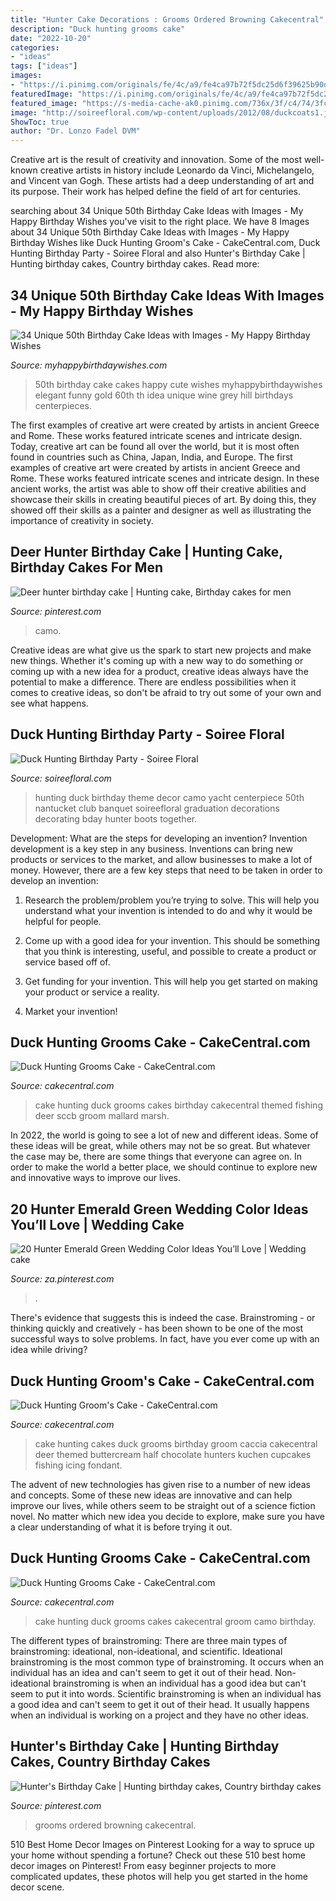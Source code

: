 ```yaml
---
title: "Hunter Cake Decorations : Grooms Ordered Browning Cakecentral"
description: "Duck hunting grooms cake"
date: "2022-10-20"
categories:
- "ideas"
tags: ["ideas"]
images:
- "https://i.pinimg.com/originals/fe/4c/a9/fe4ca97b72f5dc25d6f39625b90d9877.jpg"
featuredImage: "https://i.pinimg.com/originals/fe/4c/a9/fe4ca97b72f5dc25d6f39625b90d9877.jpg"
featured_image: "https://s-media-cache-ak0.pinimg.com/736x/3f/c4/74/3fc47474c915921d61a997028e6d29f2.jpg"
image: "http://soireefloral.com/wp-content/uploads/2012/08/duckcoats1.jpg"
ShowToc: true
author: "Dr. Lonzo Fadel DVM"
---
```



Creative art is the result of creativity and innovation. Some of the most well-known creative artists in history include Leonardo da Vinci, Michelangelo, and Vincent van Gogh. These artists had a deep understanding of art and its purpose. Their work has helped define the field of art for centuries.

	

		
searching about 34 Unique 50th Birthday Cake Ideas with Images - My Happy Birthday Wishes you've visit to the right place. We have 8 Images about 34 Unique 50th Birthday Cake Ideas with Images - My Happy Birthday Wishes like Duck Hunting Groom&#039;s Cake - CakeCentral.com, Duck Hunting Birthday Party - Soiree Floral and also Hunter&#039;s Birthday Cake | Hunting birthday cakes, Country birthday cakes. Read more:
		
    
## 34 Unique 50th Birthday Cake Ideas With Images - My Happy Birthday Wishes

<img loading=lazy src="https://www.myhappybirthdaywishes.com/wp-content/uploads/2016/09/grey-and-black-cute-50th-birthday-cakes-for-men.jpg" onerror="this.onerror=null;this.src='https://tse4.mm.bing.net/th?id=OIP.CQoWSCqhZJQWowpT7Rgu1QHaKE&amp;pid=15.1';" alt="34 Unique 50th Birthday Cake Ideas with Images - My Happy Birthday Wishes">

_Source: myhappybirthdaywishes.com_

>50th birthday cake cakes happy cute wishes myhappybirthdaywishes elegant funny gold 60th th idea unique wine grey hill birthdays centerpieces. 

	

The first examples of creative art were created by artists in ancient Greece and Rome. These works featured intricate scenes and intricate design. Today, creative art can be found all over the world, but it is most often found in countries such as China, Japan, India, and Europe.
The first examples of creative art were created by artists in ancient Greece and Rome. These works featured intricate scenes and intricate design. In these ancient works, the artist was able to show off their creative abilities and showcase their skills in creating beautiful pieces of art. By doing this, they showed off their skills as a painter and designer as well as illustrating the importance of creativity in society.

    
## Deer Hunter Birthday Cake | Hunting Cake, Birthday Cakes For Men

<img loading=lazy src="https://s-media-cache-ak0.pinimg.com/736x/3f/c4/74/3fc47474c915921d61a997028e6d29f2.jpg" onerror="this.onerror=null;this.src='https://tse3.mm.bing.net/th?id=OIP.6SXq_MwF5DW3YipaihwWOQC7FN&amp;pid=15.1';" alt="Deer hunter birthday cake | Hunting cake, Birthday cakes for men">

_Source: pinterest.com_

>camo. 

	

Creative ideas are what give us the spark to start new projects and make new things. Whether it's coming up with a new way to do something or coming up with a new idea for a product, creative ideas always have the potential to make a difference. There are endless possibilities when it comes to creative ideas, so don't be afraid to try out some of your own and see what happens.

    
## Duck Hunting Birthday Party - Soiree Floral

<img loading=lazy src="http://soireefloral.com/wp-content/uploads/2012/08/duckcoats1.jpg" onerror="this.onerror=null;this.src='https://tse3.mm.bing.net/th?id=OIP.cHqfm3sABZPbAwKVKg04QQHaJ4&amp;pid=15.1';" alt="Duck Hunting Birthday Party - Soiree Floral">

_Source: soireefloral.com_

>hunting duck birthday theme decor camo yacht centerpiece 50th nantucket club banquet soireefloral graduation decorations decorating bday hunter boots together. 

	

Development: What are the steps for developing an invention?
Invention development is a key step in any business. Inventions can bring new products or services to the market, and allow businesses to make a lot of money. However, there are a few key steps that need to be taken in order to develop an invention:
1. Research the problem/problem you’re trying to solve. This will help you understand what your invention is intended to do and why it would be helpful for people.

2. Come up with a good idea for your invention. This should be something that you think is interesting, useful, and possible to create a product or service based off of.

3. Get funding for your invention. This will help you get started on making your product or service a reality.

4. Market your invention!

    
## Duck Hunting Grooms Cake - CakeCentral.com

<img loading=lazy src="https://cdn001.cakecentral.com/gallery/2015/03/900_867873Uea2_duck-hunting-grooms-cake.jpg" onerror="this.onerror=null;this.src='https://tse4.mm.bing.net/th?id=OIP.K7VxKAdRhVuO1AVEO_260QHaGB&amp;pid=15.1';" alt="Duck Hunting Grooms Cake - CakeCentral.com">

_Source: cakecentral.com_

>cake hunting duck grooms cakes birthday cakecentral themed fishing deer sccb groom mallard marsh. 

	

In 2022, the world is going to see a lot of new and different ideas. Some of these ideas will be great, while others may not be so great. But whatever the case may be, there are some things that everyone can agree on. In order to make the world a better place, we should continue to explore new and innovative ways to improve our lives.

    
## 20 Hunter Emerald Green Wedding Color Ideas You’ll Love | Wedding Cake

<img loading=lazy src="https://i.pinimg.com/736x/b9/0a/ff/b90affa1aed478a9941142a7ddc7ebe6.jpg" onerror="this.onerror=null;this.src='https://tse4.mm.bing.net/th?id=OIP.30zR8uoDdqRcDqdr8Wm51wHaLH&amp;pid=15.1';" alt="20 Hunter Emerald Green Wedding Color Ideas You’ll Love | Wedding cake">

_Source: za.pinterest.com_

>. 

	

There's evidence that suggests this is indeed the case. Brainstroming - or thinking quickly and creatively - has been shown to be one of the most successful ways to solve problems. In fact, have you ever come up with an idea while driving?

    
## Duck Hunting Groom&#039;s Cake - CakeCentral.com

<img loading=lazy src="https://cdn001.cakecentral.com/gallery/2015/03/900_869202zxxa_duck-hunting-grooms-cake.jpg" onerror="this.onerror=null;this.src='https://tse4.mm.bing.net/th?id=OIP.Jp1QItShT62RiMWk-yZyrAHaJ6&amp;pid=15.1';" alt="Duck Hunting Groom&#039;s Cake - CakeCentral.com">

_Source: cakecentral.com_

>cake hunting cakes duck grooms birthday groom caccia cakecentral deer themed buttercream half chocolate hunters kuchen cupcakes fishing icing fondant. 

	

The advent of new technologies has given rise to a number of new ideas and concepts. Some of these new ideas are innovative and can help improve our lives, while others seem to be straight out of a science fiction novel. No matter which new idea you decide to explore, make sure you have a clear understanding of what it is before trying it out.

    
## Duck Hunting Grooms Cake - CakeCentral.com

<img loading=lazy src="http://cdn001.cakecentral.com/gallery/2015/03/900_867873NiDk_duck-hunting-grooms-cake.jpg" onerror="this.onerror=null;this.src='https://tse4.mm.bing.net/th?id=OIP.0Nnazk9RPGGsbcig6GMNyAHaG0&amp;pid=15.1';" alt="Duck Hunting Grooms Cake - CakeCentral.com">

_Source: cakecentral.com_

>cake hunting duck grooms cakes cakecentral groom camo birthday. 

	

The different types of brainstroming:
There are three main types of brainstroming: ideational, non-ideational, and scientific. Ideational brainstroming is the most common type of brainstroming. It occurs when an individual has an idea and can't seem to get it out of their head. Non-ideational brainstroming is when an individual has a good idea but can't seem to put it into words. Scientific brainstroming is when an individual has a good idea and can't seem to get it out of their head. It usually happens when an individual is working on a project and they have no other ideas.

    
## Hunter&#039;s Birthday Cake | Hunting Birthday Cakes, Country Birthday Cakes

<img loading=lazy src="https://i.pinimg.com/originals/fe/4c/a9/fe4ca97b72f5dc25d6f39625b90d9877.jpg" onerror="this.onerror=null;this.src='https://tse2.mm.bing.net/th?id=OIP.KLVAgez1dcAvaUVrSbtPeAHaLH&amp;pid=15.1';" alt="Hunter&#039;s Birthday Cake | Hunting birthday cakes, Country birthday cakes">

_Source: pinterest.com_

>grooms ordered browning cakecentral. 

	

510 Best Home Decor Images on Pinterest
Looking for a way to spruce up your home without spending a fortune? Check out these 510 best home decor images on Pinterest! From easy beginner projects to more complicated updates, these photos will help you get started in the home decor scene.

